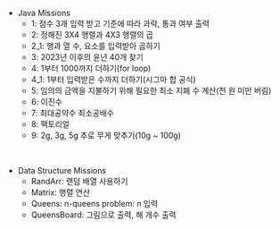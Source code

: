 + Java Missions
  + 1: 점수 3개 입력 받고 기준에 따라 과락, 통과 여부 출력
  + 2: 정해진 3X4 행렬과 4X3 행렬의 곱
  + 2_1: 행과 열 수, 요소를 입력받아 곱하기
  + 3: 2023년 이후의 윤년 40개 찾기
  + 4: 1부터 1000까지 더하기(for loop)
  + 4_1: 1부터 입력받은 수까지 더하기(시그마 합 공식)
  + 5: 임의의 금액을 지불하기 위해 필요한 최소 지폐 수 계산(천 원 미만 버림)
  + 6: 이진수
  + 7: 최대공약수 최소공배수
  + 8: 팩토리얼
  + 9: 2g, 3g, 5g 추로 무게 맞추기(10g ~ 100g)
<br>

+ Data Structure Missions
  + RandArr: 랜덤 배열 사용하기
  + Matrix: 행렬 연산
  + Queens: n-queens problem: n 입력
  + QueensBoard: 그림으로 출력, 해 개수 출력
